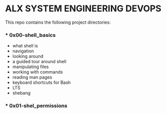 # ALX SYSTEM ENGINEERING DEVOPS
This repo contains the following project directories:

### * 0x00-shell_basics
* what shell is
* navigation
* looking around
* a guided tour around shell
* manipulating files
* working with commands
* reading man pages
* keyboard shortcuts for Bash
* LTS
* shebang
### * 0x01-shel_permissions
